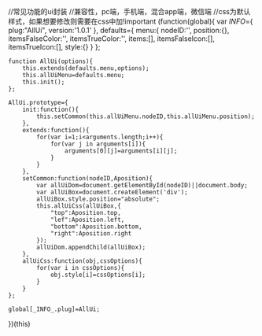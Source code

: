 //常见功能的ui封装
//兼容性，pc端，手机端，混合app端，微信端
//css为默认样式，如果想要修改则需要在css中加!important
(function(global){
	var _INFO_={
		plug:"AllUi",
		version:'1.0.1'
	},
	defaults={
		menu:{
			nodeID:'',
			position:{},
			itemsFalseColor:'',
			itemsTrueColor:'',
			items:[],
			itemsFalseIcon:[],
			itemsTrueIcon:[],
			style:{}
		}
	};

	function AllUi(options){		
		this.extends(defaults.menu,options);
		this.allUiMenu=defaults.menu;
		this.init();
	};

	AllUi.prototype={
		init:function(){
			this.setCommon(this.allUiMenu.nodeID,this.allUiMenu.position);
		},
		extends:function(){
			for(var i=1;i<arguments.length;i++){
				for(var j in arguments[i]){
					arguments[0][j]=arguments[i][j];
				}
			}
		},
		setCommon:function(nodeID,Aposition){
			var allUiDom=document.getElementById(nodeID)||document.body;
			var allUiBox=document.createElement('div');
			allUiBox.style.position="absolute";
			this.allUiCss(allUiBox,{
				"top":Aposition.top,
				"lef":Aposition.left,
				"bottom":Aposition.bottom,
				"right":Aposition.right
			});
			allUiDom.appendChild(allUiBox);
		},
		allUiCss:function(obj,cssOptions){
			for(var i in cssOptions){
				obj.style[i]=cssOptions[i];		
			}
		}
	};

	global[_INFO_.plug]=AllUi;
})(this)
